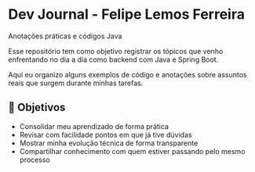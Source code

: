 # Dev Journal - Felipe Lemos Ferreira
Anotações práticas e códigos Java

Esse repositório tem como objetivo registrar os tópicos que venho enfrentando no dia a dia como backend com Java e Spring Boot.

Aqui eu organizo alguns exemplos de código e anotações sobre assuntos reais que surgem durante minhas tarefas.

## 📌 Objetivos

- Consolidar meu aprendizado de forma prática
- Revisar com facilidade pontos em que já tive dúvidas
- Mostrar minha evolução técnica de forma transparente
- Compartilhar conhecimento com quem estiver passando pelo mesmo processo
